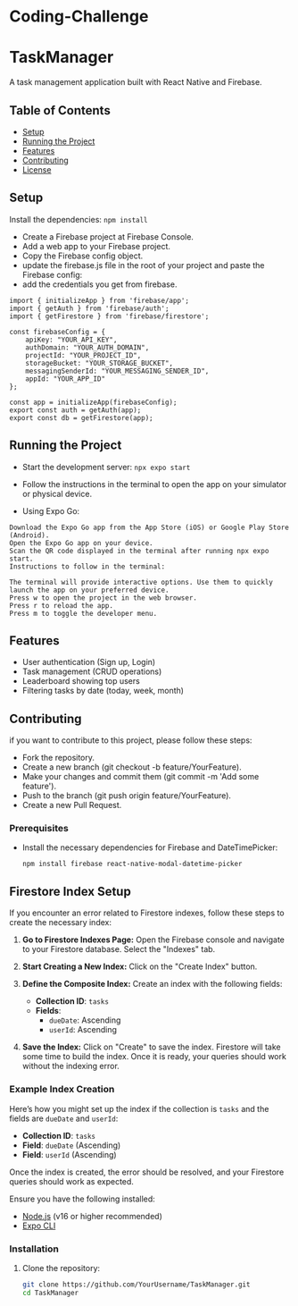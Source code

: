# Coding-Challenge

# TaskManager

A task management application built with React Native and Firebase.

## Table of Contents

- [Setup](#setup)
- [Running the Project](#running-the-project)
- [Features](#features)
- [Contributing](#contributing)
- [License](#license)

## Setup

Install the dependencies:
`
npm install
`
- Create a Firebase project at Firebase Console.
- Add a web app to your Firebase project.
- Copy the Firebase config object.
- update the firebase.js file in the root of your project and paste the Firebase config:
- add the credentials you get from firebase.
```
import { initializeApp } from 'firebase/app';
import { getAuth } from 'firebase/auth';
import { getFirestore } from 'firebase/firestore';

const firebaseConfig = {
    apiKey: "YOUR_API_KEY",
    authDomain: "YOUR_AUTH_DOMAIN",
    projectId: "YOUR_PROJECT_ID",
    storageBucket: "YOUR_STORAGE_BUCKET",
    messagingSenderId: "YOUR_MESSAGING_SENDER_ID",
    appId: "YOUR_APP_ID"
};

const app = initializeApp(firebaseConfig);
export const auth = getAuth(app);
export const db = getFirestore(app);
```
## Running the Project
- Start the development server:
`
npx expo start
`
- Follow the instructions in the terminal to open the app on your simulator or physical device.

- Using Expo Go:

```
Download the Expo Go app from the App Store (iOS) or Google Play Store (Android).
Open the Expo Go app on your device.
Scan the QR code displayed in the terminal after running npx expo start.
Instructions to follow in the terminal:

The terminal will provide interactive options. Use them to quickly launch the app on your preferred device.
Press w to open the project in the web browser.
Press r to reload the app.
Press m to toggle the developer menu.
```
## Features
- User authentication (Sign up, Login)
- Task management (CRUD operations)
- Leaderboard showing top users
- Filtering tasks by date (today, week, month)

## Contributing
if you want to contribute to this project, please follow these steps:
- Fork the repository.
- Create a new branch (git checkout -b feature/YourFeature).
- Make your changes and commit them (git commit -m 'Add some feature').
- Push to the branch (git push origin feature/YourFeature).
- Create a new Pull Request.

### Prerequisites
- Install the necessary dependencies for Firebase and DateTimePicker:
  
  `npm install firebase react-native-modal-datetime-picker`

## Firestore Index Setup

If you encounter an error related to Firestore indexes, follow these steps to create the necessary index:

1. **Go to Firestore Indexes Page:**
   Open the Firebase console and navigate to your Firestore database. Select the "Indexes" tab.

2. **Start Creating a New Index:**
   Click on the "Create Index" button.

3. **Define the Composite Index:**
   Create an index with the following fields:
   
   - **Collection ID**: `tasks`
   - **Fields**:
     - `dueDate`: Ascending
     - `userId`: Ascending

4. **Save the Index:**
   Click on "Create" to save the index. Firestore will take some time to build the index. Once it is ready, your queries should work without the indexing error.

### Example Index Creation

Here’s how you might set up the index if the collection is `tasks` and the fields are `dueDate` and `userId`:

- **Collection ID**: `tasks`
- **Field**: `dueDate` (Ascending)
- **Field**: `userId` (Ascending)

Once the index is created, the error should be resolved, and your Firestore queries should work as expected.

Ensure you have the following installed:

- [Node.js](https://nodejs.org/) (v16 or higher recommended)
- [Expo CLI](https://docs.expo.dev/get-started/installation/)

### Installation

1. Clone the repository:
   ```sh
   git clone https://github.com/YourUsername/TaskManager.git
   cd TaskManager
